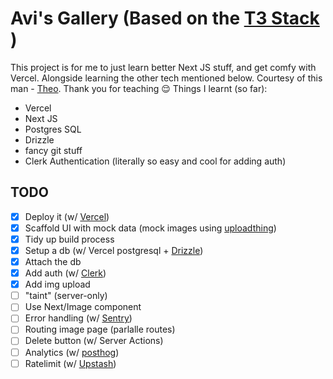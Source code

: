 # Avi's Gallery (Based on the [T3 Stack](https://create.t3.gg/en/introduction) )

This project is for me to just learn better Next JS stuff, and get comfy with Vercel.
Alongside learning the other tech mentioned below.
Courtesy of this man - [Theo](https://www.youtube.com/@t3dotgg). Thank you for teaching 😌
Things I learnt (so far):

- Vercel
- Next JS
- Postgres SQL
- Drizzle
- fancy git stuff
- Clerk Authentication (literally so easy and cool for adding auth)

## TODO

- [x] Deploy it (w/ [Vercel](https://vercel.com/))
- [x] Scaffold UI with mock data (mock images using [uploadthing](https://uploadthing.com/))
- [x] Tidy up build process
- [x] Setup a db (w/ Vercel postgresql + [Drizzle](https://orm.drizzle.team/))
- [x] Attach the db
- [x] Add auth (w/ [Clerk](https://clerk.dev/))
- [x] Add img upload
- [ ] "taint" (server-only)
- [ ] Use Next/Image component
- [ ] Error handling (w/ [Sentry](https://sentry.io/))
- [ ] Routing image page (parlalle routes)
- [ ] Delete button (w/ Server Actions)
- [ ] Analytics (w/ [posthog](https://posthog.com/))
- [ ] Ratelimit (w/ [Upstash](https://upstash.com/))
